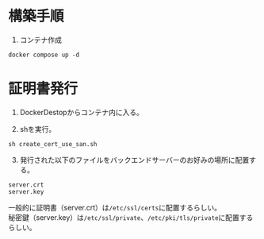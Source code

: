 # 構築手順
1. コンテナ作成
```
docker compose up -d
```

# 証明書発行
1. DockerDestopからコンテナ内に入る。

2. shを実行。
```
sh create_cert_use_san.sh
```

3. 発行された以下のファイルをバックエンドサーバーのお好みの場所に配置する。
```
server.crt
server.key
```
一般的に証明書（server.crt）は`/etc/ssl/certs`に配置するらしい。  
秘密鍵（server.key）は`/etc/ssl/private`、`/etc/pki/tls/private`に配置するらしい。